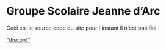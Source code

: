 # Groupe Scolaire Jeanne d’Arc

Ceci est le source code du site
pour l'instant il n'est pas fini

["discord"]("https://discord.gg/4AQSu85Bhs")
